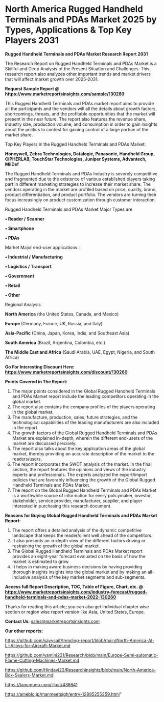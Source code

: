 # North America Rugged Handheld Terminals and PDAs Market 2025 by Types, Applications & Top Key Players 2031

<strong>Rugged Handheld Terminals and PDAs Market Research Report 2031</strong>

The Research Report on Rugged Handheld Terminals and PDAs Market is a Skillful and Deep Analysis of the Present Situation and Challenges. This research report also analyzes other important trends and market drivers that will affect market growth over 2025-2031.

<strong>Request Sample Report @ <a href=https://www.marketreportsinsights.com/sample/130260>https://www.marketreportsinsights.com/sample/130260</a></strong>

This Rugged Handheld Terminals and PDAs market report aims to provide all the participants and the vendors will all the details about growth factors, shortcomings, threats, and the profitable opportunities that the market will present in the near future. The report also features the revenue share, industry size, production volume, and consumption in order to gain insights about the politics to contest for gaining control of a large portion of the market share.

Top Key Players in the Rugged Handheld Terminals and PDAs Market:

<strong>Honeywell, Zebra Technologies, Datalogic, Panasonic, Handheld Group, CIPHERLAB, TouchStar Technologies, Juniper Systems, Advantech, MilDef</strong>

The Rugged Handheld Terminals and PDAs Industry is severely competitive and fragmented due to the existence of various established players taking part in different marketing strategies to increase their market share. The vendors operating in the market are profiled based on price, quality, brand, product differentiation, and product portfolio. The vendors are turning their focus increasingly on product customization through customer interaction.

Rugged Handheld Terminals and PDAs Market Major Types are:

<strong>• Reader / Scanner

• Smartphone

• PDAs</strong>

Market Major end-user applications :

<strong>• Industrial / Manufacturing

• Logistics / Transport

• Government

• Retail

• Other</strong>

Regional Analysis

</u><strong><b>North America</b></strong> (the United States, Canada, and Mexico)

<strong><b>Europe </b></strong>(Germany, France, UK, Russia, and Italy)

<strong><b>Asia-Pacific</b></strong> (China, Japan, Korea, India, and Southeast Asia)

<strong><b>South America</b></strong> (Brazil, Argentina, Colombia, etc.)

<strong><b>The Middle East and Africa</b></strong> (Saudi Arabia, UAE, Egypt, Nigeria, and South Africa)

<strong>Go For Interesting Discount Here: <a href=https://www.marketreportsinsights.com/discount/130260>https://www.marketreportsinsights.com/discount/130260</a></strong>

<strong>Points Covered in The Report:</strong>
<ol>
  <li>The major points considered in the Global Rugged Handheld Terminals and PDAs Market report include the leading competitors operating in the global market.</li>
  <li>The report also contains the company profiles of the players operating in the global market.</li>
  <li>The manufacture, production, sales, future strategies, and the technological capabilities of the leading manufacturers are also included in the report.</li>
  <li>The growth factors of the Global Rugged Handheld Terminals and PDAs Market are explained in-depth, wherein the different end-users of the market are discussed precisely.</li>
  <li>The report also talks about the key application areas of the global market, thereby providing an accurate description of the market to the readers/users.</li>
  <li>The report incorporates the SWOT analysis of the market. In the final section, the report features the opinions and views of the industry experts and professionals. The experts analyzed the export/import policies that are favorably influencing the growth of the Global Rugged Handheld Terminals and PDAs Market.</li>
  <li>The report on the Global Rugged Handheld Terminals and PDAs Market is a worthwhile source of information for every policymaker, investor, stakeholder, service provider, manufacturer, supplier, and player interested in purchasing this research document.</li>
</ol>
<strong>Reasons for Buying Global Rugged Handheld Terminals and PDAs Market Report:</strong>

<ol>
  <li>The report offers a detailed analysis of the dynamic competitive landscape that keeps the reader/client well ahead of the competitors.</li>
  <li>It also presents an in-depth view of the different factors driving or restraining the growth of the global market.</li>
  <li>The Global Rugged Handheld Terminals and PDAs Market report provides an eight-year forecast evaluated on the basis of how the market is estimated to grow.</li>
  <li>It helps in making aware business decisions by having providing thorough insights insights into the global market and by making an all-inclusive analysis of the key market segments and sub-segments.</li>
</ol>
<strong>Access full Report Description, TOC, Table of Figure, Chart, etc. @ <a href=https://www.marketreportsinsights.com/industry-forecast/rugged-handheld-terminals-and-pdas-market-2022-130260>https://www.marketreportsinsights.com/industry-forecast/rugged-handheld-terminals-and-pdas-market-2022-130260</a></strong>


Thanks for reading this article; you can also get individual chapter wise section or region wise report version like Asia, United States, Europe.

<strong>Contact Us:</strong>
sales@marketreportsinsights.com

<strong>Our other reports:</strong>

<a href=https://github.com/sayysaif/trending-report/blob/main/North-America-Al-Li-Alloys-for-Aircraft-Market.md>https://github.com/sayysaif/trending-report/blob/main/North-America-Al-Li-Alloys-for-Aircraft-Market.md</a>

<a href=https://github.com/yamini231/Research/blob/main/Europe-Semi-automatic-Flame-Cutting-Machines-Market.md>https://github.com/yamini231/Research/blob/main/Europe-Semi-automatic-Flame-Cutting-Machines-Market.md</a>

<a href=https://github.com/Hindavi23/Researchinsights/blob/main/North-America-Box-Sealers-Market.md>https://github.com/Hindavi23/Researchinsights/blob/main/North-America-Box-Sealers-Market.md</a>

<a href=https://tanomuno.com/illust/438641>https://tanomuno.com/illust/438641</a>

<a href=https://ameblo.jp/manmeetsigh/entry-12885255359.html>https://ameblo.jp/manmeetsigh/entry-12885255359.html</a>"
